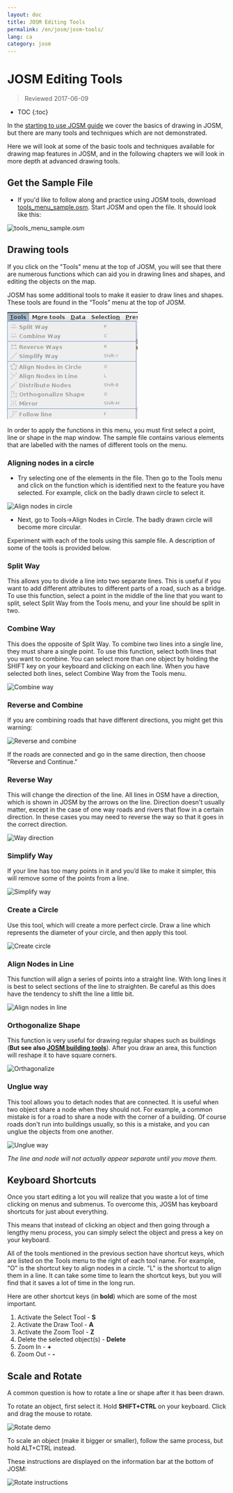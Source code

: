 ```yaml
---
layout: doc
title: JOSM Editing Tools
permalink: /en/josm/josm-tools/
lang: ca
category: josm
---
```


JOSM Editing Tools
==================

> Reviewed 2017-06-09  

- TOC
{:toc}

In the [starting to use JOSM guide](/en/josm/start-josm/) we cover the basics of drawing in JOSM, but there are many tools and techniques which are not demonstrated.

Here we will look at some of the basic tools and techniques available for drawing map features in JOSM, and in the following chapters we will look in more depth at advanced drawing tools.

Get the Sample File
-------------------

- If you'd like to follow along and practice using JOSM tools, download [tools_menu_sample.osm](/files/tools_menu_sample.osm). Start JOSM and open the file. It should look like this:

![tools_menu_sample.osm][]

Drawing tools
-------------

If you click on the "Tools" menu at the top of JOSM, you will see that there are numerous functions which can aid you in drawing lines and shapes, and editing the objects on the map.

JOSM has some additional tools to make it easier to draw lines and shapes. These tools are found in the “Tools” menu at the top of JOSM.

![Tools menu][]

In order to apply the functions in this menu, you must first select a point, line or shape in the map window. The sample file contains various elements that are labelled with the names of different tools on the menu.

### Aligning nodes in a circle  

- Try selecting one of the elements in the file. Then go to the Tools menu and click on the function which is identified next to the feature you have selected. For example, click on the badly drawn circle to select it.

![Align nodes in circle][]

- Next, go to Tools->Align Nodes in Circle. The badly drawn circle will become more circular.

Experiment with each of the tools using this sample file. A description of some of the tools is provided below.

### Split Way  

This allows you to divide a line into two separate lines. This is useful if you want to add different attributes to different parts of a road, such as a bridge. To use this function, select a point in the middle of the line that you want to split, select Split Way from the Tools menu, and your line should be split in two.


### Combine Way

This does the opposite of Split Way. To combine two lines into a single line, they must share a single point. To use this function, select both lines that you want to combine. You can select more than one object by holding the SHIFT key on your keyboard and clicking on each line. When you have selected both lines, select Combine Way from the Tools menu.

![Combine way][]


### Reverse and Combine  

If you are combining roads that have different directions, you might get this warning:

![Reverse and combine][]

If the roads are connected and go in the same direction, then choose "Reverse and Continue."


### Reverse Way

This will change the direction of the line. All lines in OSM have a direction, which is shown in JOSM by the arrows on the line. Direction doesn't usually matter, except in the case of one way roads and rivers that flow in a certain direction. In these cases you may need to reverse the way so that it goes in the correct direction.

![Way direction][]

### Simplify Way

If your line has too many points in it and you’d like to make it simpler, this will remove some of the points from a line.

![Simplify way][]


### Create a Circle

Use this tool, which will create a more perfect circle. Draw a line which represents the diameter of your circle, and then apply this tool.

![Create circle][]


### Align Nodes in Line

This function will align a series of points into a straight line.  With long lines it is best to select sections of the line to straighten.  Be careful as this does have the tendency to shift the line a little bit.

![Align nodes in line][]

### Orthogonalize Shape

This function is very useful for drawing regular shapes such as buildings (**But see also [JOSM building tools](/en/josm/josm-more-plugins/)**). After you draw an area, this function will reshape it to have square corners.

![Orthagonalize][]


### Unglue way

This tool allows you to detach nodes that are connected. It is useful when two object share a node when they should not. For example, a common mistake is for a road to share a node with the corner of a building. Of course roads don't run into buildings usually, so this is a mistake, and you can unglue the objects from one another.

![Unglue way][]

*The line and node will not actually appear separate until you move them.*

Keyboard Shortcuts
------------------

Once you start editing a lot you will realize that you waste a lot of time clicking on menus and submenus. To overcome this, JOSM has keyboard shortcuts for just about everything.

This means that instead of clicking an object and then going through a lengthy menu process, you can simply select the object and press a key on your keyboard.

All of the tools mentioned in the previous section have shortcut keys, which are listed on the Tools menu to the right of each tool name. For example, "O" is the
shortcut key to align nodes in a circle. "L" is the shortcut to align them in a line. It can take some time to learn the shortcut keys, but you will find that it saves
a lot of time in the long run.

Here are other shortcut keys (in **bold**) which are some of the most important.

1.  Activate the Select Tool - **S**
2.  Activate the Draw Tool - **A**
3.  Activate the Zoom Tool - **Z**
4.  Delete the selected object(s) - **Delete**
5.  Zoom In - **+**
6.  Zoom Out - **-**


Scale and Rotate
----------------

A common question is how to rotate a line or shape after it has been drawn.

To rotate an object, first select it. Hold **SHIFT+CTRL** on your keyboard. Click and drag the mouse to rotate.

![Rotate demo][]

To scale an object (make it bigger or smaller), follow the same process, but hold ALT+CTRL instead.

These instructions are displayed on the information bar at the bottom of JOSM:

![Rotate instructions][]




[tools_menu_sample.osm]: /images/josm/tools-menu-sample-file.png
[Tools menu]: /images/josm/tools-menu.png
[Align nodes in circle]: /images/josm/align-nodes-in-circle.png
[Combine way]: /images/josm/combine-way.png
[Reverse and combine]: /images/josm/reverse-and-combine.png
[Way direction]: /images/josm/way-direction.png
[Simplify way]: /images/josm/simplify-way.png
[Create circle]: /images/josm/create-circle.png
[Align nodes in line]: /images/josm/align-nodes-in-line.png
[Orthagonalize]: /images/josm/orthagonalize.png
[Unglue way]: /images/josm/unglue-way.png
[Keyboard S]: /images/josm/keyboard-s.png
[Keyboard A]: /images/josm/keyboard-a.png
[Keyboard Z]: /images/josm/keyboard-z.png
[Keyboard Del]: /images/josm/keyboard-del.png
[Keyboard plus]: /images/josm/keyboard-plus.png
[Keyboard minus]: /images/josm/keyboard-minus.png
[Rotate demo]: /images/josm/rotate-demo.png
[Rotate instructions]: /images/josm/rotate-instructions.png